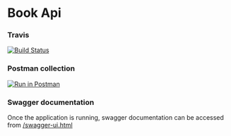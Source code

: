 # Book Api

### Travis
[![Build Status](https://travis-ci.com/athenus-rufus/exam-app.svg?branch=master)](https://travis-ci.com/athenus-rufus/exam-app)
### Postman collection
[![Run in Postman](https://run.pstmn.io/button.svg)](https://app.getpostman.com/run-collection/f400859b1ba3d94e4fee)
### Swagger documentation
Once the application is running, swagger documentation can be accessed from [/swagger-ui.html](http://localhost:8081/swagger-ui.html#/book-controller)
